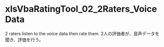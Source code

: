 # xlsVbaRatingTool_02_2Raters_VoiceData
2 raters listen to the voice data then rate them. 2人の評価者が、音声データを聞き、評価を行う。
